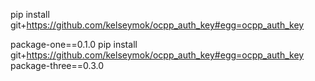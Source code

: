 



pip install git+https://github.com/kelseymok/ocpp_auth_key#egg=ocpp_auth_key


package-one==0.1.0
pip install git+https://github.com/kelseymok/ocpp_auth_key#egg=ocpp_auth_key
package-three==0.3.0

